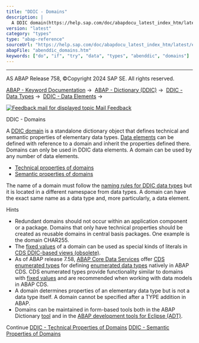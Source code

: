 ```yaml
---
title: "DDIC - Domains"
description: |
  A DDIC domain(https://help.sap.com/doc/abapdocu_latest_index_htm/latest/en-US/abendomain_glosry.htm 'Glossary Entry') is a standalone dictionary object that defines technical and semantic properties of elementary data types. Data elements(https://help.sap.com/doc/abapdocu_latest_index_htm/latest
version: "latest"
category: "types"
type: "abap-reference"
sourceUrl: "https://help.sap.com/doc/abapdocu_latest_index_htm/latest/en-US/abenddic_domains.htm"
abapFile: "abenddic_domains.htm"
keywords: ["do", "if", "try", "data", "types", "abenddic", "domains"]
---
```


* * *

AS ABAP Release 758, ©Copyright 2024 SAP SE. All rights reserved.

[ABAP - Keyword Documentation](https://help.sap.com/doc/abapdocu_latest_index_htm/latest/en-US/abenabap.htm) →  [ABAP - Dictionary (DDIC)](https://help.sap.com/doc/abapdocu_latest_index_htm/latest/en-US/abenabap_dictionary.htm) →  [DDIC - Data Types](https://help.sap.com/doc/abapdocu_latest_index_htm/latest/en-US/abenddic_data_types.htm) →  [DDIC - Data Elements](https://help.sap.com/doc/abapdocu_latest_index_htm/latest/en-US/abenddic_data_elements.htm) → 

 [![](Mail.gif?object=Mail.gif "Feedback mail for displayed topic") Mail Feedback](mailto:f1_help@sap.com?subject=Feedback%20on%20ABAP%20Documentation&body=Document:%20DDIC%20-%20Domains%2C%20ABENDDIC_DOMAINS%2C%20758%0D%0A%0D%0AError:%0D%0A%0D%0A%0D%0A%0D%0ASuggestion%20for%20improvement:)

DDIC - Domains

A [DDIC domain](https://help.sap.com/doc/abapdocu_latest_index_htm/latest/en-US/abendomain_glosry.htm "Glossary Entry") is a standalone dictionary object that defines technical and semantic properties of elementary data types. [Data elements](https://help.sap.com/doc/abapdocu_latest_index_htm/latest/en-US/abenddic_data_elements.htm) can be defined with reference to a domain and inherit the properties defined there. Domains can only be used in DDIC data elements. A domain can be used by any number of data elements.

-   [Technical properties of domains](https://help.sap.com/doc/abapdocu_latest_index_htm/latest/en-US/abenddic_domains_tech.htm)
-   [Semantic properties of domains](https://help.sap.com/doc/abapdocu_latest_index_htm/latest/en-US/abenddic_domains_sema.htm)

The name of a domain must follow the [naming rules for DDIC data types](https://help.sap.com/doc/abapdocu_latest_index_htm/latest/en-US/abenddic_types_names.htm) but it is located in a different namespace from data types. A domain can have the exact same name as a data type and, more particularly, a data element.

Hints

-   Redundant domains should not occur within an application component or a package. Domains that only have technical properties should be created as reusable domains in central basis packages. One example is the domain CHAR255.
-   The [fixed values](https://help.sap.com/doc/abapdocu_latest_index_htm/latest/en-US/abenfixed_value_glosry.htm "Glossary Entry") of a domain can be used as special kinds of literals in [CDS DDIC-based views (obsolete)](https://help.sap.com/doc/abapdocu_latest_index_htm/latest/en-US/abencds_v1_view_glosry.htm "Glossary Entry").
-   As of ABAP release 7.58, [ABAP Core Data Services](https://help.sap.com/doc/abapdocu_latest_index_htm/latest/en-US/abenabap_core_data_services_glosry.htm "Glossary Entry") offer [CDS enumerated types](https://help.sap.com/doc/abapdocu_latest_index_htm/latest/en-US/abencds_enum_type_glosry.htm "Glossary Entry") for defining [enumerated data types](https://help.sap.com/doc/abapdocu_latest_index_htm/latest/en-US/abenenum_type_glosry.htm "Glossary Entry") natively in ABAP CDS. CDS enumerated types provide functionality similar to domains with [fixed values](https://help.sap.com/doc/abapdocu_latest_index_htm/latest/en-US/abenfixed_value_glosry.htm "Glossary Entry") and are recommended when working with data models in ABAP CDS.
-   A domain determines properties of an elementary data type but is not a data type itself. A domain cannot be specified after a TYPE addition in ABAP.
-   Domains can be maintained in form-based tools both in the ABAP Dictionary [tool](https://help.sap.com/doc/abapdocu_latest_index_htm/latest/en-US/abenddic_tools.htm) and in the [ABAP development tools for Eclipse (ADT)](https://help.sap.com/doc/abapdocu_latest_index_htm/latest/en-US/abenadt_glosry.htm "Glossary Entry").

Continue
[DDIC - Technical Properties of Domains](https://help.sap.com/doc/abapdocu_latest_index_htm/latest/en-US/abenddic_domains_tech.htm)
[DDIC - Semantic Properties of Domains](https://help.sap.com/doc/abapdocu_latest_index_htm/latest/en-US/abenddic_domains_sema.htm)